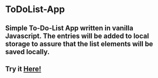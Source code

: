 # ToDoList-App

## Simple To-Do-List App written in vanilla Javascript. The entries will be added to local storage to assure that the list elements will be saved locally.
## Try it <a href="https://davidkitz.github.io/ToDoList/">Here!</a>
